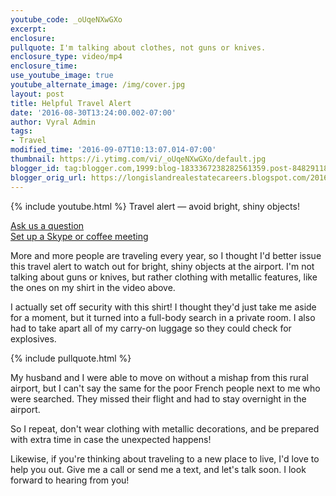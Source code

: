 ```yaml
---
youtube_code: _oUqeNXwGXo
excerpt:
enclosure:
pullquote: I'm talking about clothes, not guns or knives.
enclosure_type: video/mp4
enclosure_time:
use_youtube_image: true
youtube_alternate_image: /img/cover.jpg
layout: post
title: Helpful Travel Alert
date: '2016-08-30T13:24:00.002-07:00'
author: Vyral Admin
tags:
- Travel
modified_time: '2016-09-07T10:13:07.014-07:00'
thumbnail: https://i.ytimg.com/vi/_oUqeNXwGXo/default.jpg
blogger_id: tag:blogger.com,1999:blog-1833367238282561359.post-8482911871530543989
blogger_orig_url: https://longislandrealestatecareers.blogspot.com/2016/08/summer-travel-alert.html
---
```

{% include youtube.html %}
Travel alert — avoid bright, shiny objects!

<div class="post-cta">
<a href="/contact/" target="_blank">Ask us a question</a><br>
<a href="/meeting/" target="_blank">Set up a Skype or coffee meeting</a>
</div>

More and more people are traveling every year, so I thought I'd better issue this travel alert to watch out for bright, shiny objects at the airport. I'm not talking about guns or knives, but rather clothing with metallic features, like the ones on my shirt in the video above.

I actually set off security with this shirt! I thought they'd just take me aside for a moment, but it turned into a full-body search in a private room. I also had to take apart all of my carry-on luggage so they could check for explosives.

{% include pullquote.html %}

My husband and I were able to move on without a mishap from this rural airport, but I can't say the same for the poor French people next to me who were searched. They missed their flight and had to stay overnight in the airport.

So I repeat, don't wear clothing with metallic decorations, and be prepared with extra time in case the unexpected happens!

Likewise, if you're thinking about traveling to a new place to live, I'd love to help you out. Give me a call or send me a text, and let's talk soon. I look forward to hearing from you!
